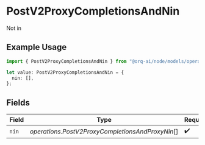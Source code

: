 # PostV2ProxyCompletionsAndNin

Not in

## Example Usage

```typescript
import { PostV2ProxyCompletionsAndNin } from "@orq-ai/node/models/operations";

let value: PostV2ProxyCompletionsAndNin = {
  nin: [],
};
```

## Fields

| Field                                            | Type                                             | Required                                         | Description                                      |
| ------------------------------------------------ | ------------------------------------------------ | ------------------------------------------------ | ------------------------------------------------ |
| `nin`                                            | *operations.PostV2ProxyCompletionsAndProxyNin*[] | :heavy_check_mark:                               | N/A                                              |
